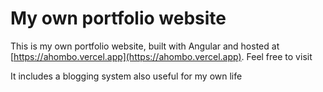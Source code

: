 # My own portfolio website

This is my own portfolio website, built with Angular and hosted at [https://ahombo.vercel.app](https://ahombo.vercel.app). Feel free to visit

It includes a blogging system also useful for my own life
